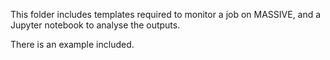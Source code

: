 This folder includes templates required to monitor a job on MASSIVE, and a Jupyter notebook to analyse the outputs. 

There is an example included.
